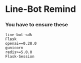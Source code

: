 # Line-Bot Remind
### You have to ensure these
```
line-bot-sdk
Flask
openai==0.28.0
gunicorn
redis>=5.0.0
Flask-Session
```
